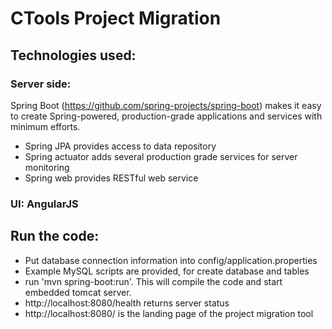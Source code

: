 # CTools Project Migration

## Technologies used:

### Server side: 

Spring Boot (https://github.com/spring-projects/spring-boot) makes it easy to create Spring-powered, production-grade applications and services with minimum efforts.

* Spring JPA provides access to data repository
* Spring actuator adds several production grade services for server monitoring
* Spring web provides RESTful web service

### UI: AngularJS

## Run the code:

* Put database connection information into config/application.properties
* Example MySQL scripts are provided, for create database and tables 
* run 'mvn spring-boot:run'. This will compile the code and start embedded tomcat server.
* http://localhost:8080/health returns server status
* http://localhost:8080/ is the landing page of the project migration tool



